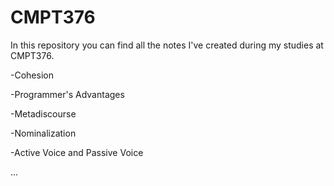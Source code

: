 # CMPT376

In this repository you can find all the notes I've created during my studies at CMPT376.

-Cohesion

-Programmer's Advantages

-Metadiscourse

-Nominalization

-Active Voice and Passive Voice

...
